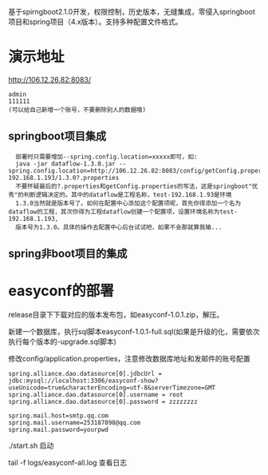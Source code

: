 基于spirngboot2.1.0开发，权限控制，历史版本，无缝集成，零侵入springboot项目和spring项目（4.x版本）。支持多种配置文件格式。

# 演示地址

http://106.12.26.82:8083/
```
admin
111111
(可以给自己新增一个账号，不要删除别人的数据哦)
```

## springboot项目集成

```
  部署时只需要增加--spring.config.location=xxxxx即可，如:
  java -jar dataflow-1.3.0.jar --spring.config.location=http://106.12.26.82:8083/config/getConfig.properties/dataflow/test-192.168.1.193/1.3.0?.properties
  不要怀疑最后的?.properties和getConfig.properties的写法，这是springboot"优秀"的判断逻辑决定的。其中的dataflow是工程名称，test-192.168.1.93是环境
  1.3.0当然就是版本号了。如何在配置中心添加这个配置项呢，首先你得添加一个名为dataflow的工程，其次你得为工程dataflow创建一个配置项，设置环境名称为test-192.168.1.193,
  版本号为1.3.0。具体的操作去配置中心后台试试吧，如果不会那就算我输...
```

## spring非boot项目的集成


# easyconf的部署
release目录下下载对应的版本发布包，如easyconf-1.0.1.zip，解压。

新建一个数据库，执行sql脚本easyconf-1.0.1-full.sql(如果是升级的化，需要依次执行每个版本的-upgrade.sql脚本)

修改config/application.properties，注意修改数据库地址和发邮件的账号配置

```
spring.alliance.dao.datasource[0].jdbcUrl = jdbc:mysql://localhost:3306/easyconf-show?useUnicode=true&characterEncoding=utf-8&serverTimezone=GMT
spring.alliance.dao.datasource[0].username = root
spring.alliance.dao.datasource[0].password = zzzzzzzz

spring.mail.host=smtp.qq.com
spring.mail.username=253187898@qq.com
spring.mail.password=yourpwd
```

./start.sh 启动

tail -f logs/easyconf-all.log 查看日志
